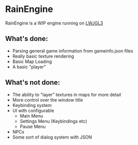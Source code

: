 # RainEngine

RainEngine is a WIP engine running on [LWJGL3](https://www.lwjgl.org/)


## What's done:
* Parsing general game information from gameinfo.json files
* Really basic texture rendering
* Basic Map Loading
* A basic "player"


## What's not done:
* The ability to "layer" textures in maps for more detail
* More control over the window title
* Keybinding system
* UI with configurable
  * Main Menu
  * Settings Menu (Keybindings etc)
  * Pause Menu
* NPCs
* Some sort of dialog system with JSON